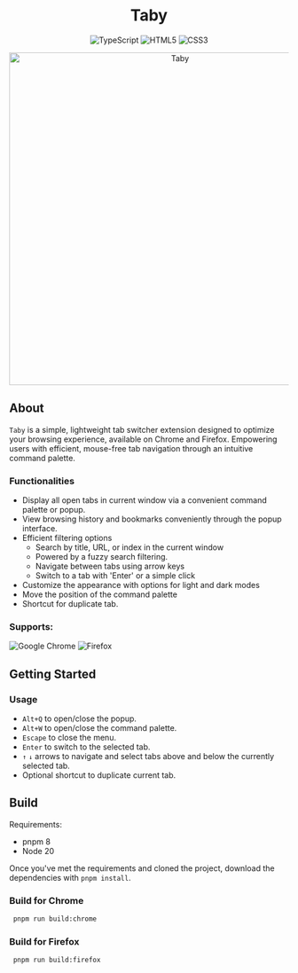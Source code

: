 <h1 align="center">Taby</h1>

<div align="center">
  
![TypeScript](https://img.shields.io/badge/typescript-%23007ACC.svg?style=for-the-badge&logo=typescript&logoColor=white)
![HTML5](https://img.shields.io/badge/html5-%23E34F26.svg?style=for-the-badge&logo=html5&logoColor=white)
![CSS3](https://img.shields.io/badge/css3-%231572B6.svg?style=for-the-badge&logo=css3&logoColor=white)

</div>

<div align=center>
  <img width="600" alt="Taby" src="https://github.com/ByHelyo/taby/assets/70762494/d3836640-7db0-4961-97ac-3e3a89c0ac42" />
</div>

<h2>About</h2>

`Taby` is a simple, lightweight tab switcher extension designed to optimize your browsing experience, available on Chrome and Firefox. Empowering users with efficient, mouse-free tab navigation through an intuitive command palette.

<h3>Functionalities</h3>

- Display all open tabs in current window via a convenient command palette or popup.
- View browsing history and bookmarks conveniently through the popup interface.
- Efficient filtering options
  - Search by title, URL, or index in the current window
  - Powered by a fuzzy search filtering.
  - Navigate between tabs using arrow keys
  - Switch to a tab with 'Enter' or a simple click
- Customize the appearance with options for light and dark modes
- Move the position of the command palette
- Shortcut for duplicate tab.

### Supports:

![Google Chrome](https://img.shields.io/badge/Google%20Chrome-4285F4?style=for-the-badge&logo=GoogleChrome&logoColor=white)
![Firefox](https://img.shields.io/badge/Firefox-FF7139?style=for-the-badge&logo=Firefox-Browser&logoColor=white)

<h2>Getting Started</h2>

<h3>Usage</h3>

- `Alt+Q` to open/close the popup.
- `Alt+W` to open/close the command palette.
- `Escape` to close the menu.
- `Enter` to switch to the selected tab.
- `↑` `↓` arrows to navigate and select tabs above and below the currently selected tab.
- Optional shortcut to duplicate current tab.

<h2>Build</h2>

Requirements:

- pnpm 8
- Node 20

Once you've met the requirements and cloned the project, download the dependencies with `pnpm install`.

<h3>Build for Chrome</h3>

```bash
 pnpm run build:chrome
```

<h3>Build for Firefox</h3>

```bash
 pnpm run build:firefox
```
